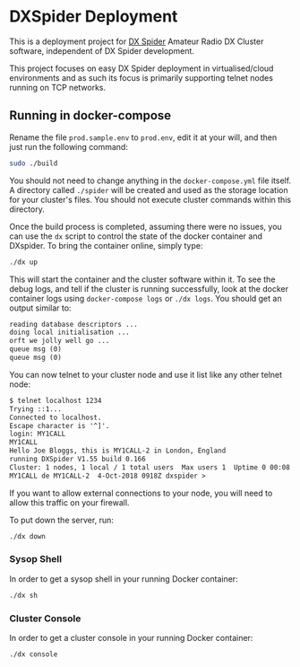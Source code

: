 # DXSpider Deployment

This is a deployment project for [DX Spider](http://wiki.dxcluster.org/index.php/Main_Page)
Amateur Radio DX Cluster software, independent of DX Spider development.

This project focuses on easy DX Spider deployment in virtualised/cloud
environments and as such its focus is primarily supporting telnet nodes running
on TCP networks.

## Running in docker-compose

Rename the file `prod.sample.env` to `prod.env`, edit it at your will, and then
just run the following command:

```sh
sudo ./build
```

You should not need to change anything in the `docker-compose.yml` file itself.
A directory called `./spider` will be created and used as the storage location for
your cluster's files. You should not execute cluster commands within this directory.

Once the build process is completed, assuming there were no issues, you can use the `dx`
script to control the state of the docker container and DXspider. To bring the container
online, simply type:
```sh
./dx up
```

This will start the container and the cluster software within it. To see the debug logs,
and tell if the cluster is running successfully, look at the docker container logs using
`docker-compose logs` or `./dx logs`. You should get an output similar to:
```txt
reading database descriptors ...
doing local initialisation ...
orft we jolly well go ...
queue msg (0)
queue msg (0)
```

You can now telnet to your cluster node and use it list like any other telnet
node:

```txt
$ telnet localhost 1234
Trying ::1...
Connected to localhost.
Escape character is '^]'.
login: MY1CALL
MY1CALL
Hello Joe Bloggs, this is MY1CALL-2 in London, England
running DXSpider V1.55 build 0.166
Cluster: 1 nodes, 1 local / 1 total users  Max users 1  Uptime 0 00:08
MY1CALL de MY1CALL-2  4-Oct-2018 0918Z dxspider >
```

If you want to allow external connections to your node, you will need to allow
this traffic on your firewall.

To put down the server, run:

```sh
./dx down
```

### Sysop Shell

In order to get a sysop shell in your running Docker container:
```sh
./dx sh
```

### Cluster Console
In order to get a cluster console in your running Docker container:
```sh
./dx console
```

